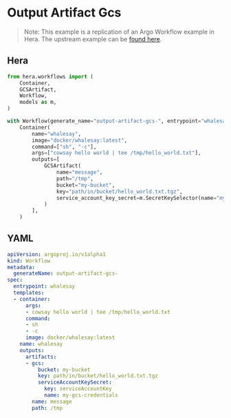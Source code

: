 # Output Artifact Gcs

> Note: This example is a replication of an Argo Workflow example in Hera. The upstream example can be [found here](https://github.com/argoproj/argo-workflows/blob/master/examples/output-artifact-gcs.yaml).



## Hera

```python
from hera.workflows import (
    Container,
    GCSArtifact,
    Workflow,
    models as m,
)

with Workflow(generate_name="output-artifact-gcs-", entrypoint="whalesay") as w:
    Container(
        name="whalesay",
        image="docker/whalesay:latest",
        command=["sh", "-c"],
        args=["cowsay hello world | tee /tmp/hello_world.txt"],
        outputs=[
            GCSArtifact(
                name="message",
                path="/tmp",
                bucket="my-bucket",
                key="path/in/bucket/hello_world.txt.tgz",
                service_account_key_secret=m.SecretKeySelector(name="my-gcs-credentials", key="serviceAccountKey"),
            )
        ],
    )
```

## YAML

```yaml
apiVersion: argoproj.io/v1alpha1
kind: Workflow
metadata:
  generateName: output-artifact-gcs-
spec:
  entrypoint: whalesay
  templates:
  - container:
      args:
      - cowsay hello world | tee /tmp/hello_world.txt
      command:
      - sh
      - -c
      image: docker/whalesay:latest
    name: whalesay
    outputs:
      artifacts:
      - gcs:
          bucket: my-bucket
          key: path/in/bucket/hello_world.txt.tgz
          serviceAccountKeySecret:
            key: serviceAccountKey
            name: my-gcs-credentials
        name: message
        path: /tmp
```
